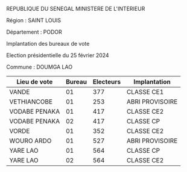 REPUBLIQUE DU SENEGAL MINISTERE DE L'INTERIEUR

Région : SAINT LOUIS

Département : PODOR

Implantation des bureaux de vote

Election présidentielle du 25 février 2024

Commune : DOUMGA LAO

| Lieu de vote | Bureau | Electeurs | Implantation |
| - | - | - | - |
| VANDE | 01 | 377 | CLASSE CE1 |
| VETHIANCOBE | 01 | 253 | ABRI PROVISOIRE |
| VODABE PENAKA | 01 | 417 | CLASSE CE2 |
| VODABE PENAKA | 02 | 417 | CLASSE CP |
| VORDE | 01 | 352 | CLASSE CE2 |
| WOURO ARDO | 01 | 527 | ABRI PROVISOIRE |
| YARE LAO | 01 | 564 | CLASSE CP |
| YARE LAO | 02 | 564 | CLASSE CE2 |

<!-- PageNumber="9/32" -->

